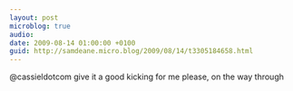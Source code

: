 ```yaml
---
layout: post
microblog: true
audio: 
date: 2009-08-14 01:00:00 +0100
guid: http://samdeane.micro.blog/2009/08/14/t3305184658.html
---
```

@cassieldotcom give it a good kicking for me please, on the way through
